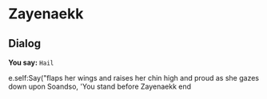 # Zayenaekk







## Dialog

**You say:** `Hail`



e.self:Say("flaps her wings and raises her chin high and proud as she gazes down upon Soandso, 'You stand before Zayenaekk 
end
